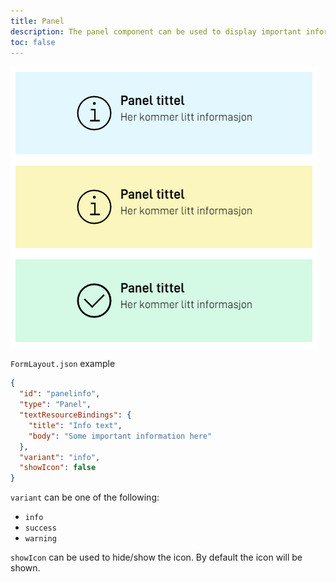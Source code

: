 ```yaml
---
title: Panel
description: The panel component can be used to display important information to the user.
toc: false
---
```


![The different variants of the Panel component](panel-example.png "The different variants of the Panel component")

`FormLayout.json` example
```json
{
  "id": "panelinfo",
  "type": "Panel",
  "textResourceBindings": {
    "title": "Info text",
    "body": "Some important information here"
  },
  "variant": "info",
  "showIcon": false
}
```

`variant` can be one of the following:
- `info`
- `success`
- `warning`

`showIcon` can be used to hide/show the icon. By default the icon will be shown.